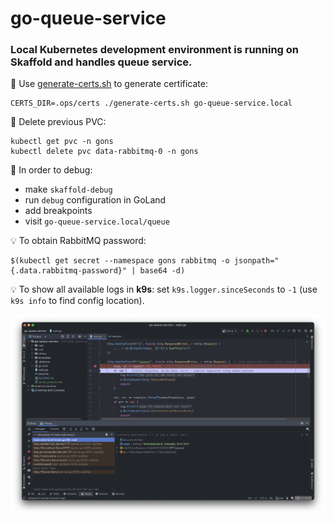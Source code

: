 # go-queue-service

### Local Kubernetes development environment is running on Skaffold and handles queue service.

📌 Use [generate-certs.sh](https://raw.githubusercontent.com/oleksiivelychko/laravel-starter-kit/main/.docker/shell/generate-certs.sh) to generate certificate:
```
CERTS_DIR=.ops/certs ./generate-certs.sh go-queue-service.local
```

📌 Delete previous PVC:
```
kubectl get pvc -n gons
kubectl delete pvc data-rabbitmq-0 -n gons
```

📌 In order to debug:
- make `skaffold-debug`
- run `debug` configuration in GoLand
- add breakpoints
- visit `go-queue-service.local/queue`

💡 To obtain RabbitMQ password:
```
$(kubectl get secret --namespace gons rabbitmq -o jsonpath="{.data.rabbitmq-password}" | base64 -d)
```

💡 To show all available logs in **k9s**: set `k9s.logger.sinceSeconds` to `-1` (use `k9s info` to find config location).

![Debugging an application using Skaffold and Delve](social_preview.png)
